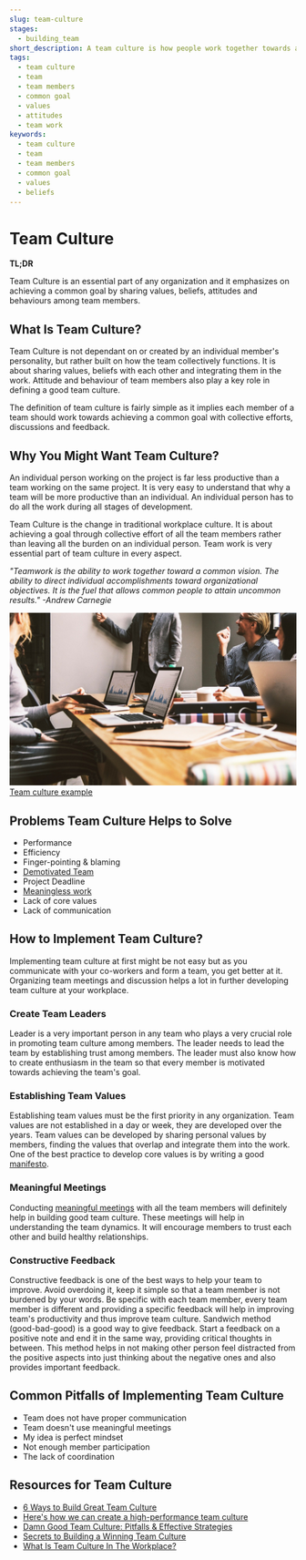```yaml
---
slug: team-culture
stages:
  - building_team
short_description: A team culture is how people work together towards a common goal with team members sharing their values, beliefs, attitudes and behaviours.
tags:
  - team culture
  - team
  - team members
  - common goal
  - values
  - attitudes
  - team work
keywords:
  - team culture
  - team
  - team members
  - common goal
  - values
  - beliefs
---
```


# Team Culture

**TL;DR**

Team Culture is an essential part of any organization and it emphasizes on achieving a common goal by sharing values, beliefs, attitudes and behaviours among team members.

## What Is Team Culture?

Team Culture is not dependant on or created by an individual member's personality, but rather built on how the team collectively functions. It is about sharing values, beliefs with each other and integrating them in the work. Attitude and behaviour of team members also play a key role in defining a good team culture.

The definition of team culture is fairly simple as it implies each member of a team should work towards achieving a common goal with collective efforts, discussions and feedback.

## Why You Might Want Team Culture?

An individual person working on the project is far less productive than a team working on the same project. It is very easy to understand that why a team will be more productive than an individual. An individual person has to do all the work during all stages of development.

Team Culture is the change in traditional workplace culture. It is about achieving a goal through collective effort of all the team members rather than leaving all the burden on an individual person. Team work is very essential part of team culture in every aspect.

_"Teamwork is the ability to work together toward a common vision. The ability to direct individual accomplishments toward organizational objectives. It is the fuel that allows common people to attain uncommon results." -Andrew Carnegie_

![Team culture example](/files/team_culture.jpg)
[Team culture example](https://pixabay.com/photos/work-office-team-company-internet-5382501/)

## Problems Team Culture Helps to Solve

- Performance
- Efficiency
- Finger-pointing & blaming
- [Demotivated Team](/problems/demotivated-team)
- Project Deadline
- [Meaningless work](/problems/meaningless-work)
- Lack of core values
- Lack of communication

## How to Implement Team Culture?

Implementing team culture at first might be not easy but as you communicate with your co-workers and form a team, you get better at it. Organizing team meetings and discussion helps a lot in further developing team culture at your workplace.

### Create Team Leaders

Leader is a very important person in any team who plays a very crucial role in promoting team culture among members. The leader needs to lead the team by establishing trust among members. The leader must also know how to create enthusiasm in the team so that every member is motivated towards achieving the team's goal.

### Establishing Team Values

Establishing team values must be the first priority in any organization. Team values are not established in a day or week, they are developed over the years. Team values can be developed by sharing personal values by members, finding the values that overlap and integrate them into the work. One of the best practice to develop core values is by writing a good [manifesto](https://developerexperiencemanifesto.org/).

### Meaningful Meetings

Conducting [meaningful meetings](/practices/meaningful-meetings) with all the team members will definitely help in building good team culture. These meetings will help in understanding the team dynamics. It will encourage members to trust each other and build healthy relationships.

### Constructive Feedback

Constructive feedback is one of the best ways to help your team to improve. Avoid overdoing it, keep it simple so that a team member is not burdened by your words.
Be specific with each team member, every team member is different and providing a specific feedback will help in improving team's productivity and thus improve team culture.
Sandwich method (good-bad-good) is a good way to give feedback. Start a feedback on a positive note and end it in the same way, providing critical thoughts in between. This method helps in not making other person feel distracted from the positive aspects into just thinking about the negative ones and also provides important feedback.

## Common Pitfalls of Implementing Team Culture

- Team does not have proper communication
- Team doesn't use meaningful meetings
- My idea is perfect mindset
- Not enough member participation
- The lack of coordination

## Resources for Team Culture

- [6 Ways to Build Great Team Culture](https://tallyfy.com/build-great-team-culture/)
- [Here's how we can create a high-performance team culture](https://www.indiatoday.in/education-today/jobs-and-careers/story/here-s-how-we-can-creating-a-high-performance-team-culture-1646350-2020-02-14)
- [Damn Good Team Culture: Pitfalls & Effective Strategies](https://standuply.com/blog/team-culture-effective-strategies/)
- [Secrets to Building a Winning Team Culture](https://www.keka.com/secrets-to-building-a-winning-team-culture/)
- [What Is Team Culture In The Workplace?](https://www.opensourcedworkplace.com/news/what-is-team-culture-in-the-workplace-five-ways-to-build-company-culture)
